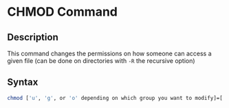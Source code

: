 # CHMOD Command
## Description
This command changes the permissions on how someone can access a given file (can be done on directories with `-R` the recursive option)
## Syntax
```bash
chmod ['u', 'g', or 'o' depending on which group you want to modify]=['r', 'w', or 'x' depending on the permission you want to modify] [file]
```
